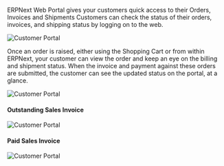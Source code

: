 ERPNext Web Portal gives your customers quick access to their Orders, Invoices and Shipments Customers can check the status of their orders, invoices, and shipping status by logging on to the web.

![Customer Portal](https://docs.erpnext.com/files/portal-menu.png)

Once an order is raised, either using the Shopping Cart or from within ERPNext, your customer can view the order and keep an eye on the billing and shipment status. When the invoice and payment against these orders are submitted, the customer can see the updated status on the portal, at a glance.

![Customer Portal](https://docs.erpnext.com/files/website-login.png)

#### Outstanding Sales Invoice

![Customer Portal](https://docs.erpnext.com/files/invoice-unpaid.png)

#### Paid Sales Invoice

![Customer Portal](https://docs.erpnext.com/files/invoice-paid.png)